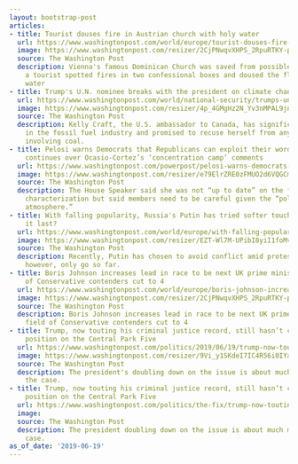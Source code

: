 ```yaml
---
layout: bootstrap-post
articles:
- title: Tourist douses fire in Austrian church with holy water
  url: https://www.washingtonpost.com/world/europe/tourist-douses-fire-in-austrian-church-with-holy-water/2019/06/19/bebf2cb6-92b7-11e9-956a-88c291ab5c38_story.html
  image: https://www.washingtonpost.com/resizer/2CjPNwqvXHPS_2RpuRTKY-p3eVo=/1484x0/www.washingtonpost.com/pb/resources/img/twp-social-share.png
  source: The Washington Post
  description: Vienna's famous Dominican Church was saved from possible disaster after
    a tourist spotted fires in two confessional boxes and doused the flames with holy
    water
- title: Trump's U.N. nominee breaks with the president on climate change
  url: https://www.washingtonpost.com/world/national-security/trumps-un-nominee-breaks-with-the-president-on-climate-change/2019/06/19/aa103cd4-929d-11e9-b570-6416efdc0803_story.html
  image: https://www.washingtonpost.com/resizer/4p_4GMgHz2N_Yv3nMPAL9jnknms=/1484x0/arc-anglerfish-washpost-prod-washpost.s3.amazonaws.com/public/VGDTVQESVMI6TNLQMQLO7XAIAM.jpg
  source: The Washington Post
  description: Kelly Craft, the U.S. ambassador to Canada, has significant investments
    in the fossil fuel industry and promised to recuse herself from any negotiations
    involving coal.
- title: Pelosi warns Democrats that Republicans can exploit their words as controversy
    continues over Ocasio-Cortez’s ‘concentration camp’ comments
  url: https://www.washingtonpost.com/powerpost/pelosi-warns-democrats-that-republicans-can-exploit-their-words-as-controversy-continues-over-ocasio-cortezs-concentration-camp-comments/2019/06/19/368dcc1c-929e-11e9-aadb-74e6b2b46f6a_story.html
  image: https://www.washingtonpost.com/resizer/e79ElrZRE0zFMUO2d6VQGCmjEyQ=/1484x0/arc-anglerfish-washpost-prod-washpost.s3.amazonaws.com/public/6AQW7TUSV4I6TKW3OTTLFNDPNI.jpg
  source: The Washington Post
  description: The House Speaker said she was not “up to date” on the freshman lawmaker’s
    characterization but said members need to be careful given the “politically charged
    atmosphere.”
- title: With falling popularity, Russia's Putin has tried softer touch. But will
    it last?
  url: https://www.washingtonpost.com/world/europe/with-falling-popularity-russias-putin-has-tried-softer-touch-but-will-it-last/2019/06/19/5cabd13a-8e04-11e9-b6f4-033356502dce_story.html
  image: https://www.washingtonpost.com/resizer/EZT-Wl7M-UPibI8yiI1foMvKTQI=/1484x0/arc-anglerfish-washpost-prod-washpost.s3.amazonaws.com/public/MDAKKBUSWUI6TKW3OTTLFNDPNI.jpg
  source: The Washington Post
  description: Recently, Putin has chosen to avoid conflict amid protests. The concessions,
    however, only go so far.
- title: Boris Johnson increases lead in race to be next UK prime minister as field
    of Conservative contenders cut to 4
  url: https://www.washingtonpost.com/world/europe/boris-johnson-increases-lead-in-race-to-be-next-uk-prime-minister-as-field-of-conservative-contenders-cut-to-4/2019/06/19/fd136ade-92b4-11e9-956a-88c291ab5c38_story.html
  image: https://www.washingtonpost.com/resizer/2CjPNwqvXHPS_2RpuRTKY-p3eVo=/1484x0/www.washingtonpost.com/pb/resources/img/twp-social-share.png
  source: The Washington Post
  description: Boris Johnson increases lead in race to be next UK prime minister as
    field of Conservative contenders cut to 4
- title: Trump, now touting his criminal justice record, still hasn’t changed his
    position on the Central Park Five
  url: https://www.washingtonpost.com/politics/2019/06/19/trump-now-touting-his-criminal-justice-record-still-hasnt-changed-his-position-central-park-five/
  image: https://www.washingtonpost.com/resizer/9Vi_y1SKdeI7IC4R56i0IYaf5jo=/1484x0/arc-anglerfish-washpost-prod-washpost.s3.amazonaws.com/public/IMNFJVUSVEI6TFLKRDBJDK24HA.jpg
  source: The Washington Post
  description: The president's doubling down on the issue is about much more than
    the case.
- title: Trump, now touting his criminal justice record, still hasn’t changed his
    position on the Central Park Five
  url: https://www.washingtonpost.com/politics/the-fix/trump-now-touting-his-criminal-justice-record-still-hasnt-changed-his-position-on-the-central-park-five/2019/06/19/8a8ef1a9-1baa-473b-a1dc-9d4c167fb300_story.html
  image: 
  source: The Washington Post
  description: The president doubling down on the issue is about much more than the
    case.
as_of_date: '2019-06-19'
---
```


